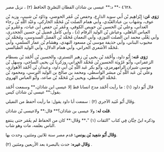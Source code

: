 ٤٦٢٨ -** د:** عيسى بن شاذان القطان البَصْرِيّ الحافظ (٢) ، نزيل مصر.

**رَوَى عَن:** إِبْرَاهِيم بْن أَبي سويد الذارع، وحفص بْن عُمَر الحوضي، ودَاوُد بْن شبيب، وزيد بْن عوف، وشهاب بن عبادالعَبْدي، وأبي همام الصلت بْن مُحَمَّد الخاركي، وعَبْد اللَّهِ بْن رجاء الغداني، وعلي بْن الحسين بْن حويص الكوفي، وعُمَر بْن حفص ابن غياث، وعَمْرو بْن العباس الباهلي، وعياش بْن الوليد الرقام (د) ، وأبي كامل فضيل بْن حسين الجحدري، وأبي يَعْلَى محمد ابن الصلت التوزي، وأبي النعمان مُحَمَّد بْن الفضل السدوسي، ومُحَمَّد بْن محبوب البناني، وأبي حذيفة موسى بْن مسعود النهدي، وهشام بْن عمار السلمي، وأبي مُحَمَّد الأشعري الحراني، وأبي همام الدلال، وأبي الوليد الطيالسي.

**رَوَى عَنه:** أَبُو داود، وأَحْمَد بْن يحيى بْن زهير التستري، والحسين بْن أَحْمَد بْن بسطام الزعفراني، وأَبُو عَرُوبَة الحسين بْن مُحَمَّد الحراني، وزكريا بْن يحيى الساجي، وسهل بْن موسى شيران الرامهرمزي، وأَبُو بكر عَبد اللَّهِ بْن أَبي داود، وعبدان بْن أَحْمَد الأهوازي، وعلي بْن عَبد اللَّهِ بْن مبشر الواسطي، ومحمد بن صالح بن الوليد النرسي، ومحمود بْن مُحَمَّد الواسطي، ويحيى بْن مُحَمَّد بْن صاعد، وأَبُو العباس الهروي.

قال أَبُو داود (١) : ما رأيت أَحْمَد مدح انسانا قط إلا عيسى ابن شاذان،** وسمعت أَحْمَد يقول:** عيسى بْن شاذان كيس.

وَقَال أَبُو عُبَيد الآجري (٢) : سمعت أبا داود يقول: ما رأيت أحفظ من النفيلي.

**قلت له:** ولا عيسى بن شاذان؟** قال:** ولاعيسى بْن شاذان.

وذكره ابنُ حِبَّان فِي كتاب "الثقات (١) "،** وَقَال:** كان من الحفاظ لم يعُمَر حتى ينتفع الناس بعلمه، مات وهو شاب.

**وَقَال أَبُو سَعِيد بْن يونس:** قدم مصر سنة ثلاثين ومئتين، وحدث بها.

**وَقَال غيره:** حدث بالبصرة بعد الأربعين ومئتين (٢) .